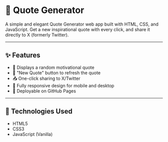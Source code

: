 # 💬 Quote Generator

A simple and elegant Quote Generator web app built with HTML, CSS, and JavaScript. Get a new inspirational quote with every click, and share it directly to X (formerly Twitter).

---

## ✨ Features

- 🎯 Displays a random motivational quote
- 🔄 "New Quote" button to refresh the quote
- 📤 One-click sharing to X/Twitter
- 📱 Fully responsive design for mobile and desktop
- 🚀 Deployable on GitHub Pages

---

## 🔧 Technologies Used

- HTML5
- CSS3
- JavaScript (Vanilla)
